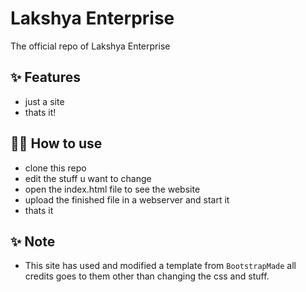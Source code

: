 # Lakshya Enterprise
The official repo of Lakshya Enterprise

## ✨ Features

- just a site
- thats it!

## 💁‍♀️ How to use

- clone this repo
- edit the stuff u want to change
- open the index.html file to see the website
- upload the finished file in a webserver and start it
- thats it

## ✨ Note

- This site has used and modified a template from `BootstrapMade` all credits goes to them other than changing the css and stuff.
